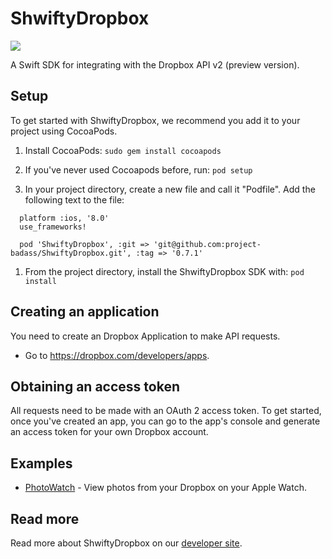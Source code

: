 # ShwiftyDropbox

![](http://33.media.tumblr.com/bfa27f3d5cc6e292c01d875c97fecf28/tumblr_inline_ntp6xooE7A1tzstsc_500.gif)

A Swift SDK for integrating with the Dropbox API v2 (preview version).

## Setup

To get started with ShwiftyDropbox, we recommend you add it to your project using CocoaPods.

1. Install CocoaPods:
```sudo gem install cocoapods```

1. If you've never used Cocoapods before, run:
```pod setup```

1. In your project directory, create a new file and call it "Podfile". Add the following text to the file:
```
  platform :ios, '8.0'
  use_frameworks!

  pod 'ShwiftyDropbox', :git => 'git@github.com:project-badass/ShwiftyDropbox.git', :tag => '0.7.1'
``` 

1. From the project directory, install the ShwiftyDropbox SDK with:
```pod install```

## Creating an application

You need to create an Dropbox Application to make API requests.

- Go to https://dropbox.com/developers/apps.

## Obtaining an access token

All requests need to be made with an OAuth 2 access token. To get started, once
you've created an app, you can go to the app's console and generate an access
token for your own Dropbox account.

## Examples

* [PhotoWatch](https://github.com/dropbox/PhotoWatch) - View photos from your Dropbox on your Apple Watch.

## Read more

Read more about ShwiftyDropbox on our [developer site](https://www.dropbox.com/developers/documentation/swift).
